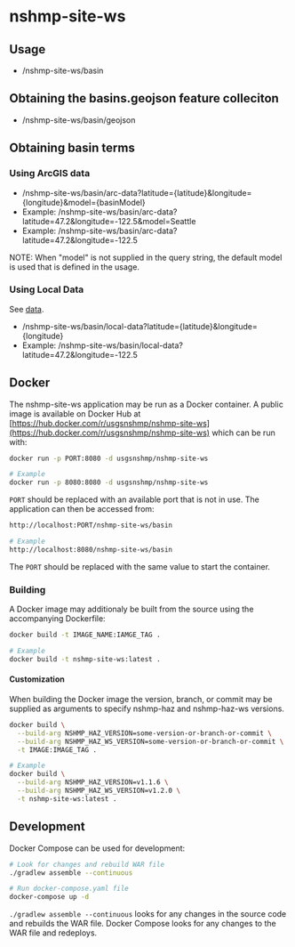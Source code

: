 # nshmp-site-ws

## Usage
* /nshmp-site-ws/basin

## Obtaining the basins.geojson feature colleciton
* /nshmp-site-ws/basin/geojson

## Obtaining basin terms

### Using ArcGIS data
* /nshmp-site-ws/basin/arc-data?latitude={latitude}&longitude={longitude}&model={basinModel}
* Example: /nshmp-site-ws/basin/arc-data?latitude=47.2&longitude=-122.5&model=Seattle
* Example: /nshmp-site-ws/basin/arc-data?latitude=47.2&longitude=-122.5

NOTE: When "model" is not supplied in the query string, the default model is used that is defined in the usage.

### Using Local Data
See [data](src/gov/usgs/earthquake/nshmp/site/www/data).

* /nshmp-site-ws/basin/local-data?latitude={latitude}&longitude={longitude}
* Example: /nshmp-site-ws/basin/local-data?latitude=47.2&longitude=-122.5



## Docker
The nshmp-site-ws application may be run as a Docker container.
A public image is available on Docker Hub at
[https://hub.docker.com/r/usgsnshmp/nshmp-site-ws](https://hub.docker.com/r/usgsnshmp/nshmp-site-ws)
which can be run with:

```bash
docker run -p PORT:8080 -d usgsnshmp/nshmp-site-ws

# Example
docker run -p 8080:8080 -d usgsnshmp/nshmp-site-ws
```

`PORT` should be replaced with an available port that is not in use. The application 
can then be accessed from:

```bash
http://localhost:PORT/nshmp-site-ws/basin

# Example
http://localhost:8080/nshmp-site-ws/basin
```

The `PORT` should be replaced with the same value to start the container.

### Building
A Docker image may additionaly be built from the source using the accompanying Dockerfile:
```bash
docker build -t IMAGE_NAME:IAMGE_TAG .

# Example
docker build -t nshmp-site-ws:latest . 
```

#### Customization
When building the Docker image the version, branch, or commit may be supplied as arguments
to specify nshmp-haz and nshmp-haz-ws versions.

```bash
docker build \
  --build-arg NSHMP_HAZ_VERSION=some-version-or-branch-or-commit \
  --build-arg NSHMP_HAZ_WS_VERSION=some-version-or-branch-or-commit \
  -t IMAGE:IMAGE_TAG .

# Example
docker build \
  --build-arg NSHMP_HAZ_VERSION=v1.1.6 \
  --build-arg NSHMP_HAZ_WS_VERSION=v1.2.0 \
  -t nshmp-site-ws:latest .
```

## Development
Docker Compose can be used for development:

```bash
# Look for changes and rebuild WAR file
./gradlew assemble --continuous

# Run docker-compose.yaml file
docker-compose up -d
```

`./gradlew assemble --continuous` looks for any changes in the source
code and rebuilds the WAR file. Docker Compose looks for any changes to the
WAR file and redeploys.